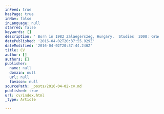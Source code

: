 ```yaml
---
inFeed: true
hasPage: true
inNav: false
inLanguage: null
starred: false
keywords: []
description: ' Born in 1982 Zalaegerszeg, Hungary.  Studies  2008: Graduated at the Eötvös Lórand University in Budapest at the Faculty of Humanities. Has degree both in German Language and Linguistics and Cinematic Art. Topic for Thesis on Cinematic Art Major: ’The documentaries of Werner Herzog’  2006: Swedish Film Institute (Stockholm), Cinema Studies  Job Experiences  2000-2012: Duna Television – editor, promo producer  2012-: Fabry Show – promo producer  2012-: AXN – promo producer  2015-: HBO, Cinemax – promo producer  Language skills  english, german – fluent  Software skills  Avid Media Composer, Final Cut Pro 7, Adobe Premiere Pro CC, Adobe After Effects  References      The Making of ’The Seventh Circle’ dir.: Árpád Sopsits, 2009 – director, camera, editor     The Making of ’Mazli’ dir.: Tamas Kemenyffy, 2008 – camera     Painted Reality     a documentary about three hungarian contemporary painters (Andras Braun, Tamas Szendrey, Gyorgy Soos ’Georgius’)     camera: Martin Szecsanov     Filming: ’I Have Lived A Thousand Years’ – a documentary of Livia Bitton-Jackson     based on her book: ’I Have Lived A Thousand Years: Growing Up In The Holocaust’     Dir.: Erika Duducz'
datePublished: '2016-04-02T20:37:55.029Z'
dateModified: '2016-04-02T20:37:44.246Z'
title: CV
author: []
authors: []
publisher:
  name: null
  domain: null
  url: null
  favicon: null
sourcePath: _posts/2016-04-02-cv.md
published: true
url: cv/index.html
_type: Article

---
```

